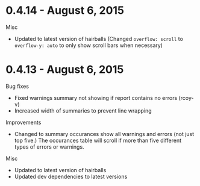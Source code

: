 # 0.4.14 - August 6, 2015

Misc

* Updated to latest version of hairballs (Changed `overflow: scroll` to `overflow-y: auto` to only show scroll bars when necessary)

# 0.4.13 - August 6, 2015

Bug fixes

* Fixed warnings summary not showing if report contains no errors (rcoy-v)
* Increased width of summaries to prevent line wrapping

Improvements

* Changed to summary occurances show all warnings and errors (not just top five.) The occurances table will scroll if more than five different types of errors or warnings.

Misc

* Updated to latest version of hairballs
* Updated dev dependencies to latest versions
